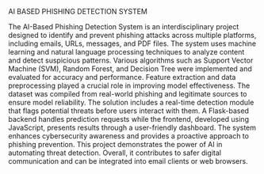 AI BASED PHISHING DETECTION SYSTEM

The AI-Based Phishing Detection System is an interdisciplinary project designed to identify and prevent phishing attacks across multiple platforms, including emails, URLs, messages, and PDF files. The system uses machine learning and natural language processing techniques to analyze content and detect suspicious patterns. Various algorithms such as Support Vector Machine (SVM), Random Forest, and Decision Tree were implemented and evaluated for accuracy and performance. Feature extraction and data preprocessing played a crucial role in improving model effectiveness. The dataset was compiled from real-world phishing and legitimate sources to ensure model reliability. The solution includes a real-time detection module that flags potential threats before users interact with them. A Flask-based backend handles prediction requests while the frontend, developed using JavaScript, presents results through a user-friendly dashboard. The system enhances cybersecurity awareness and provides a proactive approach to phishing prevention. This project demonstrates the power of AI in automating threat detection. Overall, it contributes to safer digital communication and can be integrated into email clients or web browsers.
